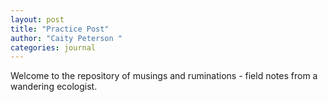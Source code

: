 ```yaml
---
layout: post
title: "Practice Post"
author: "Caity Peterson "
categories: journal
---
```

Welcome to the repository of musings and ruminations - field notes from a
wandering ecologist.
